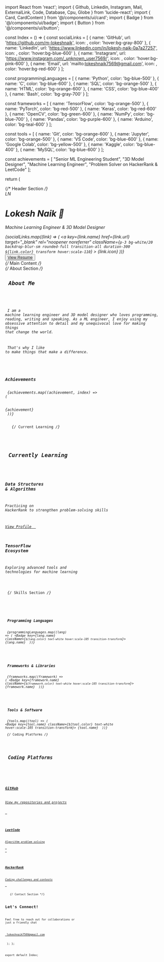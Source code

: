 import React from 'react';
import { Github, Linkedin, Instagram, Mail, ExternalLink, Code, Database, Cpu, Globe } from 'lucide-react';
import { Card, CardContent } from '@/components/ui/card';
import { Badge } from '@/components/ui/badge';
import { Button } from '@/components/ui/button';

const Index = () => {
  const socialLinks = [
    {
      name: 'GitHub',
      url: 'https://github.com/m-lokeshnaik',
      icon: <Github className="w-5 h-5" />,
      color: 'hover:bg-gray-800'
    },
    {
      name: 'LinkedIn',
      url: 'https://www.linkedin.com/in/lokesh-naik-0a7a27257',
      icon: <Linkedin className="w-5 h-5" />,
      color: 'hover:bg-blue-600'
    },
    {
      name: 'Instagram',
      url: 'https://www.instagram.com/_unknown_user7569/',
      icon: <Instagram className="w-5 h-5" />,
      color: 'hover:bg-pink-600'
    },
    {
      name: 'Email',
      url: 'mailto:lokeshnaik7569@gmail.com',
      icon: <Mail className="w-5 h-5" />,
      color: 'hover:bg-red-600'
    }
  ];

  const programmingLanguages = [
    { name: 'Python', color: 'bg-blue-500' },
    { name: 'C', color: 'bg-blue-600' },
    { name: 'SQL', color: 'bg-orange-500' },
    { name: 'HTML', color: 'bg-orange-600' },
    { name: 'CSS', color: 'bg-blue-400' },
    { name: 'Bash', color: 'bg-gray-700' }
  ];

  const frameworks = [
    { name: 'TensorFlow', color: 'bg-orange-500' },
    { name: 'PyTorch', color: 'bg-red-500' },
    { name: 'Keras', color: 'bg-red-600' },
    { name: 'OpenCV', color: 'bg-green-600' },
    { name: 'NumPy', color: 'bg-blue-700' },
    { name: 'Pandas', color: 'bg-purple-600' },
    { name: 'Arduino', color: 'bg-teal-600' }
  ];

  const tools = [
    { name: 'Git', color: 'bg-orange-600' },
    { name: 'Jupyter', color: 'bg-orange-500' },
    { name: 'VS Code', color: 'bg-blue-600' },
    { name: 'Google Colab', color: 'bg-yellow-500' },
    { name: 'Kaggle', color: 'bg-blue-400' },
    { name: 'MySQL', color: 'bg-blue-600' }
  ];

  const achievements = [
    "Senior ML Engineering Student",
    "3D Model Designer",
    "Machine Learning Engineer",
    "Problem Solver on HackerRank & LeetCode"
  ];

  return (
    <div className="min-h-screen bg-gradient-to-br from-slate-50 via-blue-50 to-indigo-100">
      {/* Header Section */}
      <div className="relative overflow-hidden bg-gradient-to-r from-blue-600 via-purple-600 to-indigo-600 text-white">
        <div className="absolute inset-0 bg-black/20"></div>
        <div className="relative max-w-6xl mx-auto px-6 py-16">
          <div className="text-center">
            <div className="mb-6">
              <div className="w-32 h-32 mx-auto bg-white/20 rounded-full flex items-center justify-center mb-4 backdrop-blur-sm">
                <span className="text-4xl font-bold">LN</span>
              </div>
              <h1 className="text-5xl font-bold mb-2">
                Lokesh Naik
                <span className="inline-block ml-2 animate-bounce">👋</span>
              </h1>
              <p className="text-xl text-blue-100 mb-6">Machine Learning Engineer & 3D Model Designer</p>
            </div>
            <div className="flex justify-center space-x-4 mb-8">
              {socialLinks.map((link) => (
                <a
                  key={link.name}
                  href={link.url}
                  target="_blank"
                  rel="noopener noreferrer"
                  className={`p-3 bg-white/20 backdrop-blur-sm rounded-full transition-all duration-300 ${link.color} transform hover:scale-110`}
                >
                  {link.icon}
                </a>
              ))}
            </div>
            <div className="flex justify-center space-x-4">
              <Button variant="secondary" className="bg-white/20 backdrop-blur-sm border-white/30 text-white hover:bg-white/30">
                <a href="https://drive.google.com/file/d/19qUDTip3cK46cOTUqWOatk1VmC9FnC8l/view?usp=drive_link" target="_blank" rel="noopener noreferrer" className="flex items-center">
                  View Resume <ExternalLink className="ml-2 w-4 h-4" />
                </a>
              </Button>
            </div>
          </div>
        </div>
      </div>
      {/* Main Content */}
      <div className="max-w-6xl mx-auto px-6 py-12">
        {/* About Section */}
        <Card className="mb-8 shadow-lg hover:shadow-xl transition-shadow duration-300">
          <CardContent className="p-8">
            <h2 className="text-3xl font-bold mb-6 text-gray-800 flex items-center">
              <Code className="mr-3 text-blue-600" />
              About Me
            </h2>
            <div className="grid md:grid-cols-2 gap-8">
              <div>
                <p className="text-gray-600 text-lg leading-relaxed mb-6">
                  I am a machine learning engineer and 3D model designer who loves programming, reading, writing and speaking. 
                  As a ML engineer, I enjoy using my obsessive attention to detail and my unequivocal love for making things that change the world.
                </p>
                <p className="text-gray-600 text-lg leading-relaxed">
                  That's why I like to make things that make a difference.
                </p>
              </div>
              <div>
                <h3 className="text-xl font-semibold mb-4 text-gray-800">Achievements</h3>
                <div className="space-y-3">
                  {achievements.map((achievement, index) => (
                    <div key={index} className="flex items-center">
                      <div className="w-2 h-2 bg-blue-600 rounded-full mr-3"></div>
                      <span className="text-gray-600">{achievement}</span>
                    </div>
                  ))}
                </div>
              </div>
            </div>
          </CardContent>
        </Card>
        {/* Current Learning */}
        <Card className="mb-8 shadow-lg hover:shadow-xl transition-shadow duration-300">
          <CardContent className="p-8">
            <h2 className="text-3xl font-bold mb-6 text-gray-800 flex items-center">
              <Cpu className="mr-3 text-green-600" />
              Currently Learning
            </h2>
            <div className="grid md:grid-cols-2 gap-6">
              <div className="bg-gradient-to-r from-blue-50 to-indigo-50 p-6 rounded-lg">
                <h3 className="text-lg font-semibold mb-3 text-gray-800">Data Structures & Algorithms</h3>
                <p className="text-gray-600 mb-3">Practicing on HackerRank to strengthen problem-solving skills</p>
                <a href="https://www.hackerrank.com/lokeshnaik7569" target="_blank" rel="noopener noreferrer" className="text-blue-600 hover:text-blue-800 flex items-center">
                  View Profile <ExternalLink className="ml-2 w-4 h-4" />
                </a>
              </div>
              <div className="bg-gradient-to-r from-orange-50 to-red-50 p-6 rounded-lg">
                <h3 className="text-lg font-semibold mb-3 text-gray-800">TensorFlow Ecosystem</h3>
                <p className="text-gray-600">Exploring advanced tools and technologies for machine learning</p>
              </div>
            </div>
          </CardContent>
        </Card>
        {/* Skills Section */}
        <div className="grid lg:grid-cols-3 gap-8 mb-8">
          <Card className="shadow-lg hover:shadow-xl transition-shadow duration-300">
            <CardContent className="p-6">
              <h3 className="text-xl font-bold mb-4 text-gray-800 flex items-center">
                <Code className="mr-2 text-blue-600" />
                Programming Languages
              </h3>
              <div className="flex flex-wrap gap-2">
                {programmingLanguages.map((lang) => (
                  <Badge key={lang.name} className={`${lang.color} text-white hover:scale-105 transition-transform`}>
                    {lang.name}
                  </Badge>
                ))}
              </div>
            </CardContent>
          </Card>
          <Card className="shadow-lg hover:shadow-xl transition-shadow duration-300">
            <CardContent className="p-6">
              <h3 className="text-xl font-bold mb-4 text-gray-800 flex items-center">
                <Cpu className="mr-2 text-green-600" />
                Frameworks & Libraries
              </h3>
              <div className="flex flex-wrap gap-2">
                {frameworks.map((framework) => (
                  <Badge key={framework.name} className={`${framework.color} text-white hover:scale-105 transition-transform`}>
                    {framework.name}
                  </Badge>
                ))}
              </div>
            </CardContent>
          </Card>
          <Card className="shadow-lg hover:shadow-xl transition-shadow duration-300">
            <CardContent className="p-6">
              <h3 className="text-xl font-bold mb-4 text-gray-800 flex items-center">
                <Database className="mr-2 text-purple-600" />
                Tools & Software
              </h3>
              <div className="flex flex-wrap gap-2">
                {tools.map((tool) => (
                  <Badge key={tool.name} className={${tool.color} text-white hover:scale-105 transition-transform}>
                    {tool.name}
                  </Badge>
                ))}
              </div>
            </CardContent>
          </Card>
        </div>
        {/* Coding Platforms */}
        <Card className="shadow-lg hover:shadow-xl transition-shadow duration-300">
          <CardContent className="p-8">
            <h2 className="text-3xl font-bold mb-6 text-gray-800 flex items-center">
              <Globe className="mr-3 text-indigo-600" />
              Coding Platforms
            </h2>
            <div className="grid md:grid-cols-3 gap-6">
              <a href="https://github.com/m-lokeshnaik" target="_blank" rel="noopener noreferrer" className="block">
                <div className="bg-gradient-to-r from-gray-800 to-black text-white p-6 rounded-lg hover:scale-105 transition-transform">
                  <Github className="w-8 h-8 mb-3" />
                  <h3 className="text-lg font-semibold">GitHub</h3>
                  <p className="text-gray-300">View my repositories and projects</p>
                </div>
              </a>
              <a href="https://leetcode.com/lokeshnaik7569/" target="_blank" rel="noopener noreferrer" className="block">
                <div className="bg-gradient-to-r from-orange-500 to-yellow-500 text-white p-6 rounded-lg hover:scale-105 transition-transform">
                  <Code className="w-8 h-8 mb-3" />
                  <h3 className="text-lg font-semibold">LeetCode</h3>
                  <p className="text-orange-100">Algorithm problem solving</p>
                </div>
              </a>
              <a href="https://www.hackerrank.com/lokeshnaik7569" target="_blank" rel="noopener noreferrer" className="block">
                <div className="bg-gradient-to-r from-green-500 to-teal-500 text-white p-6 rounded-lg hover:scale-105 transition-transform">
                  <Database className="w-8 h-8 mb-3" />
                  <h3 className="text-lg font-semibold">HackerRank</h3>
                  <p className="text-green-100">Coding challenges and contests</p>
                </div>
              </a>
            </div>
          </CardContent>
        </Card>
        {/* Contact Section */}
        <div className="text-center mt-12 p-8 bg-gradient-to-r from-blue-600 to-purple-600 rounded-lg text-white">
          <h2 className="text-2xl font-bold mb-4">Let's Connect!</h2>
          <p className="text-lg mb-6">Feel free to reach out for collaborations or just a friendly chat</p>
          <a href="mailto:lokeshnaik7569@gmail.com" className="inline-flex items-center bg-white text-blue-600 px-6 py-3 rounded-full font-semibold hover:bg-blue-50 transition-colors">
            <Mail className="mr-2 w-5 h-5" />
            lokeshnaik7569@gmail.com
          </a>
        </div>
      </div>
    </div>
  );
};

export default Index;
